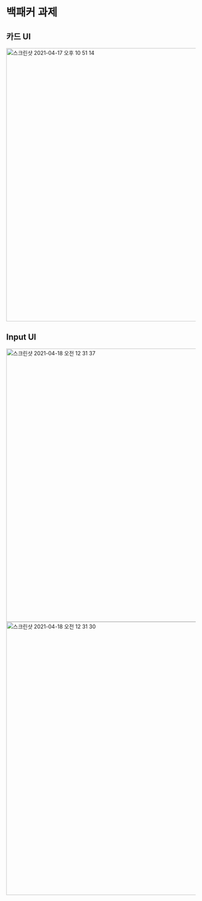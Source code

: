 # 백패커 과제

## 카드 UI

<img width="725" alt="스크린샷 2021-04-17 오후 10 51 14" src="https://user-images.githubusercontent.com/55185620/115118027-54d81180-9fdc-11eb-8e57-515178b57855.png">

## Input UI

<img width="725" alt="스크린샷 2021-04-18 오전 12 31 37" src="https://user-images.githubusercontent.com/55185620/115118296-74bc0500-9fdd-11eb-8c74-178565178155.png">
<img width="725" alt="스크린샷 2021-04-18 오전 12 31 30" src="https://user-images.githubusercontent.com/55185620/115118307-89000200-9fdd-11eb-8fad-6f6f1bde7a31.png">



